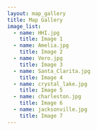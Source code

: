 ```yaml
---
layout: map_gallery
title: Map Gallery
image_list:
  - name: HHI.jpg
    title: Image 1
  - name: Amelia.jpg
    title: Image 2
  - name: Vero.jpg
    title: Image 3
  - name: Santa_Clarita.jpg
    title: Image 4
  - name: crystal_lake.jpg
    title: Image 5
  - name: charleston.jpg
    title: Image 6
  - name: jacksonville.jpg
    title: Image 7
---
```

